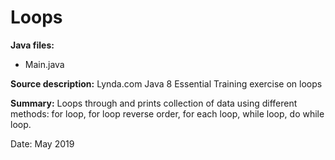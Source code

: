 # Loops

**Java files:**
* Main.java

**Source description:** Lynda.com Java 8 Essential Training exercise on loops

**Summary:** Loops through and prints collection of data using different methods: for loop, for loop reverse order, for each loop, while loop, do while loop.

Date: May 2019